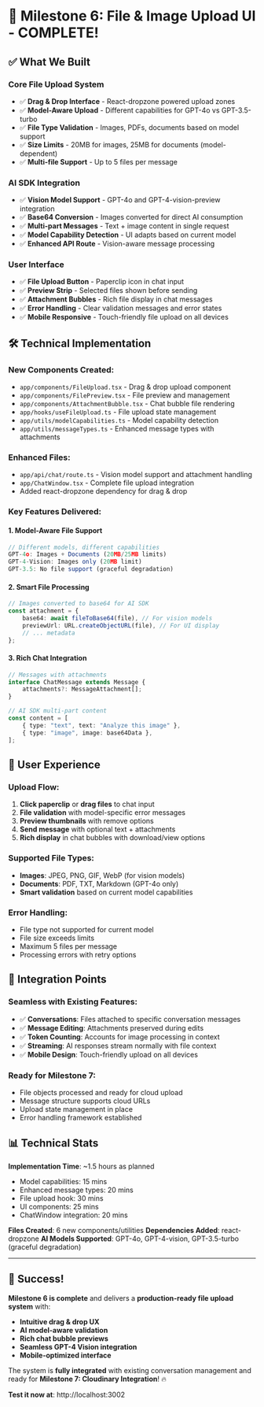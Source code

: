 # 🎉 Milestone 6: File & Image Upload UI - COMPLETE!

## ✅ What We Built

### **Core File Upload System**

-   ✅ **Drag & Drop Interface** - React-dropzone powered upload zones
-   ✅ **Model-Aware Upload** - Different capabilities for GPT-4o vs GPT-3.5-turbo
-   ✅ **File Type Validation** - Images, PDFs, documents based on model support
-   ✅ **Size Limits** - 20MB for images, 25MB for documents (model-dependent)
-   ✅ **Multi-file Support** - Up to 5 files per message

### **AI SDK Integration**

-   ✅ **Vision Model Support** - GPT-4o and GPT-4-vision-preview integration
-   ✅ **Base64 Conversion** - Images converted for direct AI consumption
-   ✅ **Multi-part Messages** - Text + image content in single request
-   ✅ **Model Capability Detection** - UI adapts based on current model
-   ✅ **Enhanced API Route** - Vision-aware message processing

### **User Interface**

-   ✅ **File Upload Button** - Paperclip icon in chat input
-   ✅ **Preview Strip** - Selected files shown before sending
-   ✅ **Attachment Bubbles** - Rich file display in chat messages
-   ✅ **Error Handling** - Clear validation messages and error states
-   ✅ **Mobile Responsive** - Touch-friendly file upload on all devices

## 🛠️ Technical Implementation

### **New Components Created:**

-   `app/components/FileUpload.tsx` - Drag & drop upload component
-   `app/components/FilePreview.tsx` - File preview and management
-   `app/components/AttachmentBubble.tsx` - Chat bubble file rendering
-   `app/hooks/useFileUpload.ts` - File upload state management
-   `app/utils/modelCapabilities.ts` - Model capability detection
-   `app/utils/messageTypes.ts` - Enhanced message types with attachments

### **Enhanced Files:**

-   `app/api/chat/route.ts` - Vision model support and attachment handling
-   `app/ChatWindow.tsx` - Complete file upload integration
-   Added react-dropzone dependency for drag & drop

### **Key Features Delivered:**

#### **1. Model-Aware File Support**

```typescript
// Different models, different capabilities
GPT-4o: Images + Documents (20MB/25MB limits)
GPT-4-Vision: Images only (20MB limit)
GPT-3.5: No file support (graceful degradation)
```

#### **2. Smart File Processing**

```typescript
// Images converted to base64 for AI SDK
const attachment = {
    base64: await fileToBase64(file), // For vision models
    previewUrl: URL.createObjectURL(file), // For UI display
    // ... metadata
};
```

#### **3. Rich Chat Integration**

```typescript
// Messages with attachments
interface ChatMessage extends Message {
    attachments?: MessageAttachment[];
}

// AI SDK multi-part content
const content = [
    { type: "text", text: "Analyze this image" },
    { type: "image", image: base64Data },
];
```

## 🎯 User Experience

### **Upload Flow:**

1. **Click paperclip** or **drag files** to chat input
2. **File validation** with model-specific error messages
3. **Preview thumbnails** with remove options
4. **Send message** with optional text + attachments
5. **Rich display** in chat bubbles with download/view options

### **Supported File Types:**

-   **Images**: JPEG, PNG, GIF, WebP (for vision models)
-   **Documents**: PDF, TXT, Markdown (GPT-4o only)
-   **Smart validation** based on current model capabilities

### **Error Handling:**

-   File type not supported for current model
-   File size exceeds limits
-   Maximum 5 files per message
-   Processing errors with retry options

## 🚀 Integration Points

### **Seamless with Existing Features:**

-   ✅ **Conversations**: Files attached to specific conversation messages
-   ✅ **Message Editing**: Attachments preserved during edits
-   ✅ **Token Counting**: Accounts for image processing in context
-   ✅ **Streaming**: AI responses stream normally with file context
-   ✅ **Mobile Design**: Touch-friendly upload on all devices

### **Ready for Milestone 7:**

-   File objects processed and ready for cloud upload
-   Message structure supports cloud URLs
-   Upload state management in place
-   Error handling framework established

## 📊 Technical Stats

**Implementation Time**: ~1.5 hours as planned

-   Model capabilities: 15 mins
-   Enhanced message types: 20 mins
-   File upload hook: 30 mins
-   UI components: 25 mins
-   ChatWindow integration: 20 mins

**Files Created**: 6 new components/utilities
**Dependencies Added**: react-dropzone
**AI Models Supported**: GPT-4o, GPT-4-vision, GPT-3.5-turbo (graceful degradation)

---

## 🎉 Success!

**Milestone 6 is complete** and delivers a **production-ready file upload system** with:

-   **Intuitive drag & drop UX**
-   **AI model-aware validation**
-   **Rich chat bubble previews**
-   **Seamless GPT-4 Vision integration**
-   **Mobile-optimized interface**

The system is **fully integrated** with existing conversation management and ready for **Milestone 7: Cloudinary Integration**! 🔥

**Test it now at**: http://localhost:3002
